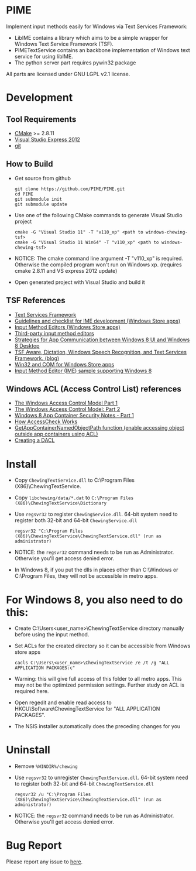 # PIME

Implement input methods easily for Windows via Text Services Framework:
*   LibIME contains a library which aims to be a simple wrapper for Windows Text Service Framework (TSF).
*   PIMETextService contains an backbone implementation of Windows text service for using libIME.
*   The python server part requires pywin32 package

All parts are licensed under GNU LGPL v2.1 license.

# Development

## Tool Requirements
*   [CMake](http://www.cmake.org/) >= 2.8.11
*   [Visual Studio Express 2012](http://www.microsoft.com/visualstudio/eng/products/visual-studio-express-products)
*   [git](http://windows.github.com/)

## How to Build
*   Get source from github

        git clone https://github.com/PIME/PIME.git
        cd PIME
        git submodule init
        git submodule update

*   Use one of the following CMake commands to generate Visual Studio project

        cmake -G "Visual Studio 11" -T "v110_xp" <path to windows-chewing-tsf>
        cmake -G "Visual Studio 11 Win64" -T "v110_xp" <path to windows-chewing-tsf>
		
*	NOTICE: The cmake command line argument -T "v110_xp" is required. Otherwise the compiled program won't run on Windows xp. (requires cmake 2.8.11 and VS express 2012 update)

*   Open generated project with Visual Studio and build it

## TSF References
*   [Text Services Framework](http://msdn.microsoft.com/en-us/library/windows/desktop/ms629032%28v=vs.85%29.aspx)
*   [Guidelines and checklist for IME development (Windows Store apps)](http://msdn.microsoft.com/en-us/library/windows/apps/hh967425.aspx)
*   [Input Method Editors (Windows Store apps)](http://msdn.microsoft.com/en-us/library/windows/apps/hh967426.aspx)
*   [Third-party input method editors](http://msdn.microsoft.com/en-us/library/windows/desktop/hh848069%28v=vs.85%29.aspx)
*   [Strategies for App Communication between Windows 8 UI and Windows 8 Desktop](http://software.intel.com/en-us/articles/strategies-for-app-communication-between-windows-8-ui-and-windows-8-desktop)
*   [TSF Aware, Dictation, Windows Speech Recognition, and Text Services Framework. (blog)](http://blogs.msdn.com/b/tsfaware/?Redirected=true)
*   [Win32 and COM for Windows Store apps](http://msdn.microsoft.com/en-us/library/windows/apps/br205757.aspx)
*   [Input Method Editor (IME) sample supporting Windows 8](http://code.msdn.microsoft.com/windowsdesktop/Input-Method-Editor-IME-b1610980)

## Windows ACL (Access Control List) references
*   [The Windows Access Control Model Part 1](http://www.codeproject.com/Articles/10042/The-Windows-Access-Control-Model-Part-1#SID)
*   [The Windows Access Control Model: Part 2](http://www.codeproject.com/Articles/10200/The-Windows-Access-Control-Model-Part-2#SidFun)
*   [Windows 8 App Container Security Notes - Part 1](http://recxltd.blogspot.tw/2012/03/windows-8-app-container-security-notes.html)
*   [How AccessCheck Works](http://msdn.microsoft.com/en-us/library/windows/apps/aa446683.aspx)
*   [GetAppContainerNamedObjectPath function (enable accessing object outside app containers using ACL)](http://msdn.microsoft.com/en-us/library/windows/desktop/hh448493)
*   [Creating a DACL](http://msdn.microsoft.com/en-us/library/windows/apps/ms717798.aspx)

# Install
*   Copy `ChewingTextService.dll` to C:\Program Files (X86)\ChewingTextService.
*   Copy `libchewing/data/*.dat` to `C:\Program Files (X86)\ChewingTextService\Dictionary`
*   Use `regsvr32` to register `ChewingService.dll`. 64-bit system need to register both 32-bit and 64-bit `ChewingService.dll`

        regsvr32 "C:\Program Files (X86)\ChewingTextService\ChewingTextService.dll" (run as administrator)

*   NOTICE: the `regsvr32` command needs to be run as Administrator. Otherwise you'll get access denied error.
*   In Windows 8, if you put the dlls in places other than C:\Windows or C:\Program Files, they will not be accessible in metro apps.

# For Windows 8, you also need to do this:
*   Create C:\Users\<user_name>\ChewingTextService directory manually before using the input method.
*   Set ACLs for the created directory so it can be accessible from Windows store apps

        cacls C:\Users\<user_name>\ChewingTextService /e /t /g "ALL APPLICATION PACKAGES:c"

*   Warning: this will give full access of this folder to all metro apps. This may not be the optimized permission settings. Further study on ACL is required here.
*   Open regedit and enable read access to HKCU\Software\ChewingTextService for "ALL APPLICATION PACKAGES".
*   The NSIS installer automatically does the preceding changes for you

# Uninstall
*   Remove `%WINDIR%/chewing`
*   Use `regsvr32` to unregister `ChewingTextService.dll`. 64-bit system need to register both 32-bit and 64-bit `ChewingTextService.dll`

        regsvr32 /u "C:\Program Files (X86)\ChewingTextService\ChewingTextService.dll" (run as administrator)

*   NOTICE: the `regsvr32` command needs to be run as Administrator. Otherwise you'll get access denied error.

# Bug Report
Please report any issue to [here](https://github.com/chewing/windows-chewing-tsf/issues).
